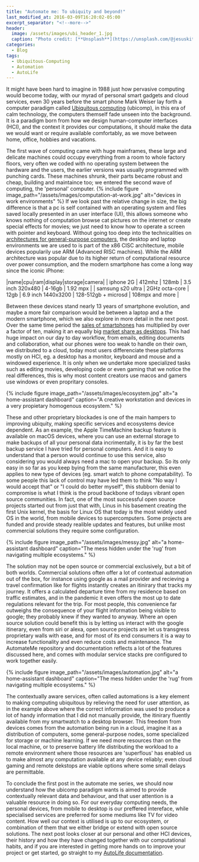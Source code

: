 ```yaml
---
title: "Automate me: To ubiquity and beyond!"
last_modified_at: 2016-03-09T16:20:02-05:00
excerpt_separator: "<!--more-->"
header:
  image: /assets/images/ubi_header_1.jpg
  caption: "Photo credit: [**Unsplash**](https://unsplash.com/@jesuskiteque)"
categories:
  - Blog
tags:
  - Ubiquitous-Computing
  - Automation
  - AutoLife
---
```

It might have been hard to imagine in 1988 just how pervasive computing would become today, with our myrad of personal smart gadgets and cloud services, even 30 years before the smart phone Mark Weiser lay forth a computer paradigm called [Ubiquitous computing](https://www.lri.fr/~mbl/Stanford/CS477/papers/Weiser-SciAm.pdf) (ubicomp), in this era of calm technology, the computers themself fade unseen into the background. It is a paradigm born from how we design human-computer interfaces (HCI), and the context it provides our computations, it should make the data we would want or require available comfortably, as we move between home, office, hobbies and vacations. 

<!--more-->

The first wave of computing came with huge mainframes, these large and delicate machines could occupy everything from a room to whole factory floors, very often we coded with no operating system between the hardware and the users, the earlier versions was usually programmed with punching cards. These machines shrunk, their parts became robust and cheap, building and maintaince too; we entered the second wave of computing, the 'personal' computer. 
{% include figure image_path="/assets/images/computation-at-work.jpg" alt="devices in work environments" %}
If we look past the relative change in size, the big difference is that a pc is self contained with an operating system and files saved locally presented in an user interface (UI), this allows someone who knows nothing of computation browse cat pictures on the internet or create special effects for movies; we just need to know how to operate a screen with pointer and keyboard. Without going too deep into the technicalities on [architectures for general-purpose computers](https://cs.stanford.edu/people/eroberts/courses/soco/projects/risc/risccisc/), the desktop and laptop environments we are used to is part of the x86 CISC architecture, mobile devices popularily use ARM (Advanced RISC machines). While the ARM architecture was popular due to its higher return of computational resource over power consumption, and the modern smartphone has come a long way since the iconic iPhone:

|name|cpu|ram|display|storage|camera|
| iphone 2G | 412mhz | 128mb | 3.5 inch 320x480 | 4-16gb | 1.92 mpx |
| samsung  s20 ultra | 2GHz octa-core | 12gb | 6.9 inch 1440x3200 | 128-512gb + microsd | 108mpx and more |

Between these devices stand nearly 13 years of smartphone evolution, and maybe a more fair comparison would be between a laptop and a the modern smartphone, which we also explore in more detail in the next post. Over the same time period the [sales of smartphones](https://www.statista.com/statistics/263437/global-smartphone-sales-to-end-users-since-2007/) has multiplied by over a factor of ten, making it an equally big [market share as desktops](https://gs.statcounter.com/platform-market-share/desktop-mobile-tablet/worldwide/#monthly-200901-202010). This had huge impact on our day to day workflow, from emails, editing documents and collaboration, what our phones were too weak to handle on their own, we distributed to a cloud, today most users differenciate these platforms mostly on HCI, eg. a desktop has a monitor, keyboard and mouse and a windowed experience. It is only when we undertake more specialized tasks such as editing movies, developing code or even gaming that we notice the real differences, this is why most content creators use macos and gamers use windows or even propritary consoles.

{% include figure image_path="/assets/images/ecosystem.jpg" alt="a home-assistant dashboard" caption="A creative workstation and devices in a very propietary homogenous ecosystem." %}

These and other proprietary blockades is one of the main hampers to improving ubiquity, making specific services and ecosystems device dependent. As an example, the Apple TimeMachine backup feature is available on macOS devices, where you can use an external storage to make backups of all your personal data incrimentally, it is by far the best backup service I have tried for personal computers. And it is easy to understand that a person would continue to use this service, also considering you would always need a mac to open your backup.
So its only easy in so far as you keep bying from the same manufacturer, this even applies to new type of devices (eg. smart watch to phone compatability).
To some people this lack of control may have led them to think "No way I would accept that" or "I could do better myself", this stubborn denial to compromise is what I think is the proud backbone of todays vibrant open source communities. In fact, one of the most successful open source projects started out from just that with, Linus in his basement creating the first Unix kernel, the basis for Linux OS that today is the most widely used OS in the world, from mobile devices to supercomputers. Some projects are funded and provide steady realible updates and features, but unlike most commercial solutions they require some configuration.

{% include figure image_path="/assets/images/messy.jpg" alt="a home-assistant dashboard" caption="The mess hidden under the 'rug' from navigating multiple ecosystems." %}

The solution may not be open source or commercial exclusively, but a bit of both worlds. 
Commercial solutions often offer a lot of contextual automation out of the box, for instance using google as a mail provider and recieving a travel confirmation like for flights instantly creates an itinirary that tracks my journey. It offers a calculated departure time from my residence based on traffic estimates, and in the pandemic it even offers the most up to date regulations relevant for the trip. For most people, this convenience far outweighs the consequence of your flight information being visible to google; they probably knew if they wanted to anyway. Where an open source solution could benefit this is by letting us interact with the google itinerary, even from siri or alexa, open source projects are let us transgress proprietary walls with ease, and for most of its end consumers it is a way to increase functionality and even reduce costs and maintenance.
The AutomateMe repository and documentation reflects a lot of the features discussed here, and comes with modular service stacks pre configured to work together easily.

{% include figure image_path="/assets/images/automation.jpg" alt="a home-assistant dashboard" caption="The mess hidden under the 'rug' from navigating multiple ecosystems." %}

The contextually aware services, often called automations is a key element to making computing ubiquitous by relieving the need for user attention, as in the example above where the correct information was used to produce a lot of handy information that I did not manually provide, the itinirary fluently available from my smartwatch to a desktop browser. This freedom from devices comes from the automation being run in a cloud, imagine it as a distribution of computers, some general-purpose nodes, some specialized for storage or machine learning. If we need more resources than on the local machine, or to preserve battery life distributing the workload to a remote environment where those resources are 'superflous' has enabled us to make almost any computation available at any device reliably; even cloud gaming and remote dekstops are viable options where some small delays are permittable. 

To conclude the first post in the automate me series, we should now understand how the ubicomp paradigm wants is aimed to provide contextually relevant data and behaviour, and that user attention is a valuable resource in doing so. For our everyday computing needs, the personal devices, from mobile to desktop is our preffered intereface, while specialised services are preferred for some mediums like TV for video content. How well our context is utilised is up to our ecosystem, or combination of them that we either bridge or extend with open source solutions. The next post looks closer at our personal and other HCI devices, their history and how they have changed together with our computational habits, and if you are interested in getting more hands on to improve your project or get started, go straight to my [AutoLife documentation](https://ceiku.github.io/AutoLife/).
